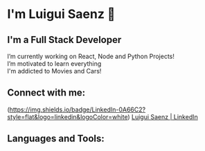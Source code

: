 # I'm Luigui Saenz 👋
## I'm a Full Stack Developer
I’m currently working on React, Node and Python Projects!  
I’m motivated to learn everything  
I'm addicted to Movies and Cars!

## Connect with me:

(https://img.shields.io/badge/LinkedIn-0A66C2?style=flat&logo=linkedin&logoColor=white) [Luigui Saenz | LinkedIn](https://www.linkedin.com/in/luigui-saenz-b5aa7a146/)

## Languages and Tools:





